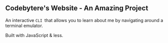 ## Codebytere's Website - An Amazing Project

An interactive `CLI `that allows you to learn about me by navigating around a terminal emulator.

Built with JavaScript & less.
